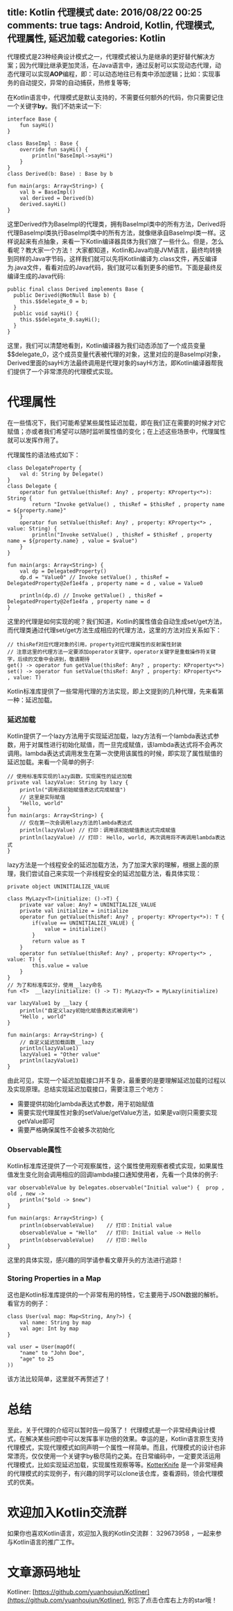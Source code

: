 title: Kotlin 代理模式
date: 2016/08/22 00:25
comments: true
tags: Android, Kotlin, 代理模式, 代理属性, 延迟加载
categories: Kotlin
---

代理模式是23种经典设计模式之一，代理模式被认为是继承的更好替代解决方案；因为代理比继承更加灵活，在Java语言中，通过反射可以实现动态代理，动态代理可以实现**AOP**编程，即：可以动态地往已有类中添加逻辑；比如：实现事务的自动提交，异常的自动捕获，热修复等等; 

在Kotlin语言中，代理模式是默认支持的，不需要任何额外的代码，你只需要记住一个关键字**by**。我们不妨来试一下:

```
interface Base {
    fun sayHi()
}

class BaseImpl : Base {
    override fun sayHi() {
        println("BaseImpl->sayHi")
    }
}
class Derived(b: Base) : Base by b

fun main(args: Array<String>) {
    val b = BaseImpl()
    val derived = Derived(b)
    derived.sayHi()
}
```

这里Derived作为BaseImpl的代理类，拥有BaseImpl类中的所有方法，Derived将代理BaseImpl类执行BaseImpl类中的所有方法，就像继承自BaseImpl类一样。这样说起来有点抽象，来看一下Kotlin编译器具体为我们做了一些什么。但是，怎么看呢？教大家一个方法！
大家都知道，Kotlin和Java均是JVM语言，最终均转换到同样的Java字节码，这样我们就可以先将Kotlin编译为.class文件，再反编译为.java文件，看看对应的Java代码，我们就可以看到更多的细节。下面是最终反编译生成的Java代码:

```
public final class Derived implements Base {
  public Derived(@NotNull Base b) {
    this.$$delegate_0 = b;
  }
  public void sayHi() {
    this.$$delegate_0.sayHi();
  }
}
```

这里，我们可以清楚地看到，Kotlin编译器为我们动态添加了一个成员变量$$delegate_0，这个成员变量代表被代理的对象，这里对应的是BaseImpl对象，Derived里面的sayHi方法最终调用是代理对象的sayHi方法，即Kotlin编译器帮我们提供了一个非常漂亮的代理模式实现。

# 代理属性
在一些情况下，我们可能希望某些属性延迟加载，即在我们正在需要的时候才对它赋值；亦或者我们希望可以随时监听属性值的变化；在上述这些场景中，代理属性就可以发挥作用了。

代理属性的语法格式如下：

```
class DelegateProperty {
	val d: String by Delegate()
}
class Delegate {
    operator fun getValue(thisRef: Any? , property: KProperty<*>): String {
        return "Invoke getValue() , thisRef = $thisRef , property name = ${property.name}"
    }
    operator fun setValue(thisRef: Any? , property: KProperty<*> , value: String) {
        println("Invoke setValue() , thisRef = $thisRef , property name = ${property.name} , value = $value")
    }
}

fun main(args: Array<String>) {
    val dp = DelegatedProperty()
    dp.d = "Value0" // Invoke setValue() , thisRef = DelegatedProperty@2ef1e4fa , property name = d , value = Value0
   
    println(dp.d) // Invoke getValue() , thisRef = DelegatedProperty@2ef1e4fa , property name = d
}
```

这里的代理是如何实现的呢？我们知道，Kotlin的属性值会自动生成set/get方法，而代理类通过代理set/get方法生成相应的代理方法，这里的方法对应关系如下：

```
// thisRef对应代理对象的引用，property对应代理属性的反射属性封装
// 注意这里的代理方法一定要添加operator关键字，operator关键字是重载操作符关键字，后续的文章中会讲到，敬请期待
get() -> operator fun getValue(thisRef: Any? , property: KProperty<*>)
set() -> operator fun setValue(thisRef: Any? , property: KProperty<*> , value: T)
```

Kotlin标准库提供了一些常用代理的方法实现，即上文提到的几种代理，先来看第一种：延迟加载。
### 延迟加载
Kotlin提供了一个lazy方法用于实现延迟加载，lazy方法有一个lambda表达式参数，用于对属性进行初始化赋值，而一旦完成赋值，该lambda表达式将不会再次调用。lambda表达式调用发生在第一次使用该属性的时候，即实现了属性赋值的延迟加载。来看一个简单的例子:

```
// 使用标准库实现的lazy函数，实现属性的延迟加载
private val lazyValue: String by lazy {
    println("调用该初始赋值表达式完成赋值")
    // 这里是实际赋值
    "Hello, world"
}
fun main(args: Array<String>) {
    // 仅在第一次会调用lazy方法的lambda表达式
    println(lazyValue) // 打印：调用该初始赋值表达式完成赋值
    println(lazyValue) // 打印： Hello, world, 再次调用将不再调用lambda表达式
}
```

lazy方法是一个线程安全的延迟加载方法，为了加深大家的理解，根据上面的原理，我们尝试自己来实现一个非线程安全的延迟加载方法，看具体实现：

```
private object UNINITIALIZE_VALUE

class MyLazy<T>(initialize: ()->T) {
    private var value: Any? = UNINITIALIZE_VALUE
    private val initialize = initialize
    operator fun getValue(thisRef: Any? , property: KProperty<*>): T {
        if(value == UNINITIALIZE_VALUE) {
            value = initialize()
        }
        return value as T
    }
    operator fun setValue(thisRef: Any? , property: KProperty<*> , value: T) {
        this.value = value
    }
}
// 为了和标准库区分，使用__lazy命名
fun <T>  __lazy(initialize: () -> T): MyLazy<T> = MyLazy(initialize)

var lazyValue1 by __lazy {
    println("自定义lazy初始化赋值表达式被调用")
    "Hello , world"
}

fun main(args: Array<String>) {
    // 自定义延迟加载函数__lazy
    println(lazyValue1)
    lazyValue1 = "Other value"
    println(lazyValue1)
}
```

由此可见，实现一个延迟加载接口并不复杂，最重要的是要理解延迟加载的过程以及实现原理。总结实现延迟加载接口，需要注意三个地方：

* 需要提供初始化lambda表达式参数，用于初始赋值
* 需要实现代理属性对象的setValue/getValue方法，如果是val则只需要实现getValue即可
* 需要严格确保属性不会被多次初始化 

### Observable属性
Kotlin标准库还提供了一个可观察属性，这个属性使用观察者模式实现，如果属性值发生变化则会调用相应的回调lambda接口通知使用者，先看一个具体的例子:

```
var observableValue by Delegates.observable("Initial value") {  prop , old , new ->
    println("$old -> $new")
}

fun main(args: Array<String>) {
    println(observableValue)    // 打印：Initial value
    observableValue = "Hello"   // 打印: Initial value -> Hello
    println(observableValue)    // 打印：Hello
}
```

这里的具体实现，感兴趣的同学请参看文章开头的方法进行追踪！

### Storing Properties in a Map
这也是Kotlin标准库提供的一个非常有用的特性，它主要用于JSON数据的解析。看官方的例子：

```
class User(val map: Map<String, Any?>) {
	val name: String by map
	val age: Int by map
}

val user = User(mapOf(
	"name" to "John Doe",
	"age" to 25
))
```

该方法比较简单，这里就不再赘述了！

# 总结
至此，关于代理的介绍可以暂时告一段落了！
代理模式是一个非常经典设计模式，在解决某些问题中可以发挥事半功倍的效果。幸运的是，Kotlin语言原生支持代理模式，实现代理模式如同声明一个属性一样简单。而且，代理模式的设计也非常漂亮，仅仅使用一个关键字by极尽简约之美。在日常编码中，一定要灵活运用代理模式，比如实现延迟加载，实现属性观察等等。[KotterKnife](https://github.com/JakeWharton/kotterknife) 是一个非常经典的代理模式的实现例子，有兴趣的同学可以clone该仓库，查看源码，领会代理模式的优美。

# 欢迎加入Kotlin交流群
如果你也喜欢Kotlin语言，欢迎加入我的Kotlin交流群： 329673958 ，一起来参与Kotlin语言的推广工作。

# 文章源码地址
Kotliner: [https://github.com/yuanhoujun/Kotliner](https://github.com/yuanhoujun/Kotliner),
别忘了点击仓库右上方的star哦！
